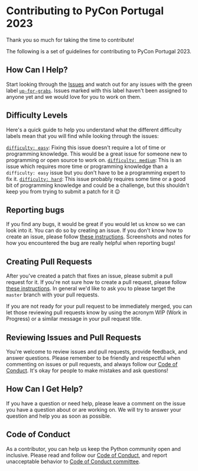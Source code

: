 # Contributing to PyCon Portugal 2023

Thank you so much for taking the time to contribute!

The following is a set of guidelines for contributing to PyCon Portugal 2023.

## How Can I Help?

Start looking through the [Issues](https://github.com/pyconpt/2023) and watch out for any issues with the green label [`up-for-grabs`](https://github.com/pyconpt/2023/labels/up-for-grabs). Issues marked with this label haven't been assigned to anyone yet and we would love for you to work on them.


## Difficulty Levels

Here's a quick guide to help you understand what the different difficulty labels mean that you will find while looking through the issues:

[`difficulty: easy`](https://github.com/pyconpt/2023/labels/difficulty%3A%20easy): Fixing this issue doesn't require a lot of time or programming knowledge. This would be a great issue for someone new to programming or open source to work on.
[`difficulty: medium`](https://github.com/pyconpt/2023/labels/difficulty%3A%20medium): This is an issue which requires more time or programming knowledge than a `difficulty: easy` issue but you don't have to be a programming expert to fix it.
[`difficulty: hard`](https://github.com/pyconpt/2023/labels/difficulty%3A%20hard): This issue probably requires some time or a good bit of programming knowledge and could be a challenge, but this shouldn't keep you from trying to submit a patch for it :wink:


## Reporting bugs

If you find any bugs, it would be great if you would let us know so we can look into it. You can do so by creating an issue. If you don't know how to create an issue, please follow [these instructions](https://help.github.com/articles/creating-an-issue/). Screenshots and notes for how you encountered the bug are really helpful when reporting bugs!


## Creating Pull Requests

After you've created a patch that fixes an issue, please submit a pull request for it. If you're not sure how to create a pull request, please follow [these instructions](https://help.github.com/articles/creating-a-pull-request/). In general we'd like to ask you to please target the `master` branch with your pull requests.

If you are not ready for your pull request to be immediately merged, you can let those reviewing pull requests know by using the acronym WIP (Work in Progress) or a similar message in your pull request title.


## Reviewing Issues and Pull Requests

You're welcome to review issues and pull requests, provide feedback, and answer questions. Please remember to be friendly and respectful when commenting on issues or pull requests, and always follow our [Code of Conduct](pycon_portugal_2023/content/conduct/code_of_conduct/code_of_conduct.md). It's okay for people to make mistakes and ask questions!


## How Can I Get Help?

If you have a question or need help, please leave a comment on the issue you have a question about or are working on. We will try to answer your question and help you as soon as possible.


## Code of Conduct

As a contributor, you can help us keep the Python community open and inclusive. Please read and follow our [Code of Conduct](pycon_portugal_2023/content/conduct/code_of_conduct/code_of_conduct.md), and report unacceptable behavior to <a href="mailto:conduct@pycon.pt">Code of Conduct committee</a>.
